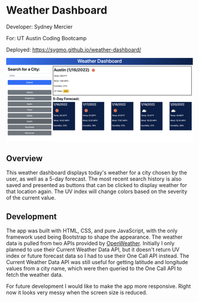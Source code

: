 # Weather Dashboard

Developer: Sydney Mercier

For: UT Austin Coding Bootcamp

Deployed: https://sygmo.github.io/weather-dashboard/

![screenshot of application](assets/img/screenshot.png)

## Overview

This weather dashboard displays today's weather for a city chosen by the user, as well as a 5-day forecast. The most recent search history is also saved and presented as buttons that can be clicked to display weather for that location again. The UV index will change colors based on the severity of the current value. 

## Development

The app was built with HTML, CSS, and pure JavaScript, with the only framework used being Bootstrap to shape the appearance. The weather data is pulled from two APIs provided by [OpenWeather](https://openweathermap.org/api). Initially I only planned to use their Current Weather Data API, but it doesn't return UV index or future forecast data so I had to use their One Call API instead. The Current Weather Data API was still useful for getting latitude and longitude values from a city name, which were then queried to the One Call API to fetch the weather data.

For future development I would like to make the app more responsive. Right now it looks very messy when the screen size is reduced.